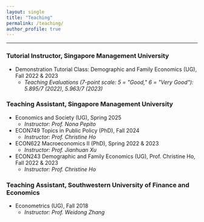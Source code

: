 ```yaml
---
layout: single
title: "Teaching"
permalink: /teaching/
author_profile: true
---
```


------
### Tutorial Instructor, Singapore Management University
- Demonstration Tutorial Class: Demographic and Family Economics (UG), Fall 2022 & 2023
  - _Teaching Evaluations (7-point scale: 5 = "Good," 6 = "Very Good"): 5.895/7 (2022), 5.963/7 (2023)_

### Teaching Assistant, Singapore Management University
- Economics and Society (UG), Spring 2025
  -  _Instructor: Prof. Nona Pepito_
- ECON749 Topics in Public Policy (PhD), Fall 2024
  -  _Instructor: Prof. Christine Ho_
- ECON622 Macroeconomics II (PhD), Spring 2022 & 2023
  - _Instructor: Prof. Jianhuan Xu_ 
- ECON243 Demographic and Family Economics (UG), Prof. Christine Ho, Fall 2022 & 2023
  -  _Instructor: Prof. Christine Ho_

### Teaching Assistant, Southwestern University of Finance and Economics
- Econometrics (UG), Fall 2018
  - _Instructor: Prof. Weidong Zhang_  
